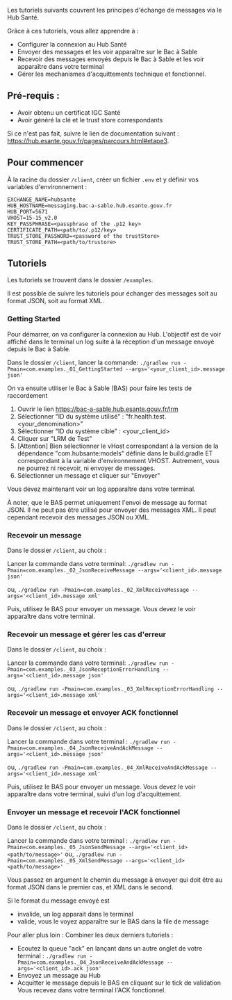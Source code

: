 

Les tutoriels suivants couvrent les principes d'échange de messages via le Hub Santé.

Grâce à ces tutoriels, vous allez apprendre à :
- Configurer la connexion au Hub Santé
- Envoyer des messages et les voir apparaître sur le Bac à Sable
- Recevoir des messages envoyés depuis le Bac à Sable et les voir apparaître dans votre terminal
- Gérer les mechanismes d'acquittements technique et fonctionnel.


## Pré-requis : 
- Avoir obtenu un certificat IGC Santé
- Avoir généré la clé et le trust store correspondants

Si ce n'est pas fait, suivre le lien de documentation suivant : https://hub.esante.gouv.fr/pages/parcours.html#etape3.


## Pour commencer   
À la racine du dossier `/client`, créer un fichier `.env` et y définir vos variables d'environnement :

```
EXCHANGE_NAME=hubsante
HUB_HOSTNAME=messaging.bac-a-sable.hub.esante.gouv.fr
HUB_PORT=5671
VHOST=15-15_v2.0
KEY_PASSPHRASE=<passphrase of the .p12 key>
CERTIFICATE_PATH=<path/to/.p12/key>
TRUST_STORE_PASSWORD=<password of the trustStore>
TRUST_STORE_PATH=<path/to/trustore>
```

## Tutoriels
Les tutoriels se trouvent dans le dossier `/examples`.

Il est possible de suivre les tutoriels pour échanger des messages soit au format JSON, soit au format XML.

### Getting Started 
Pour démarrer, on va configurer la connexion au Hub. L'objectif est de voir affiché dans le terminal un log suite à la réception d'un message envoyé depuis le Bac à Sable.

Dans le dossier `/client`, lancer la commande:
`./gradlew run -Pmain=com.examples._01_GettingStarted --args='<your_client_id>.message json'`

On va ensuite utiliser le Bac à Sable (BAS) pour faire les tests de raccordement
1. Ouvrir le lien https://bac-a-sable.hub.esante.gouv.fr/lrm
2. Sélectionner "ID du système utilisé" : "fr.health.test.<your_denomination>"
3. Sélectionner "ID du système cible" : <your_client_id>
4. Cliquer sur "LRM de Test"
5. [Attention] Bien sélectionner le vHost correspondant à la version de la dépendance "com.hubsante:models" définie dans le build.gradle ET correspondant à la variable d'environnement VHOST. Autrement, vous ne pourrez ni recevoir, ni envoyer de messages.
6. Sélectionner un message et cliquer sur "Envoyer"

Vous devez maintenant voir un log apparaître dans votre terminal.

À noter, que le BAS permet uniquement l'envoi de message au format JSON. Il ne peut pas être utilisé pour envoyer des messages XML.
Il peut cependant recevoir des messages JSON ou XML.

### Recevoir un message 
Dans le dossier `/client`, au choix :

 Lancer la commande dans votre terminal:
`./gradlew run -Pmain=com.examples._02_JsonReceiveMessage --args='<client_id>.message json'`

ou,
`./gradlew run -Pmain=com.examples._02_XmlReceiveMessage --args='<client_id>.message xml'`

Puis, utilisez le BAS pour envoyer un message. Vous devez le voir apparaître dans votre terminal.

### Recevoir un message et gérer les cas d'erreur
Dans le dossier `/client`, au choix :

Lancer la commande dans votre terminal:
`./gradlew run -Pmain=com.examples._03_JsonReceptionErrorHandling --args='<client_id>.message json'`

ou,
`./gradlew run -Pmain=com.examples._03_XmlReceptionErrorHandling --args='<client_id>.message xml'`


### Recevoir un message et envoyer ACK fonctionnel 
Dans le dossier `/client`, au choix :

Lancer la commande dans votre terminal :
`./gradlew run -Pmain=com.examples._04_JsonReceiveAndAckMessage --args='<client_id>.message json'`

ou,
`./gradlew run -Pmain=com.examples._04_XmlReceiveAndAckMessage --args='<client_id>.message xml'`

Puis, utilisez le BAS pour envoyer un message. Vous devez le voir apparaître dans votre terminal, suivi d'un log d'acquittement. 

### Envoyer un message et recevoir l'ACK fonctionnel
Dans le dossier `/client`, au choix :

Lancer la commande dans votre terminal :
`./gradlew run -Pmain=com.examples._05_JsonSendMessage --args='<client_id> <path/to/message>'`
ou,
`./gradlew run -Pmain=com.examples._05_XmlSendMessage --args='<client_id> <path/to/message>'`

Vous passez en argument le chemin du message à envoyer qui doit être au format JSON dans le premier cas, et XML dans le second.

Si le format du message envoyé est 
- invalide, un log apparait dans le terminal
- valide, vous le voyez apparaître sur le BAS dans la file de message 

Pour aller plus loin :
Combiner les deux derniers tutoriels :

- Ecoutez la queue "ack" en lançant dans un autre onglet de votre terminal : `./gradlew run -Pmain=com.examples._04_JsonReceiveAndAckMessage --args='<client_id>.ack json'`
- Envoyez un message au Hub
- Acquitter le message depuis le BAS en cliquant sur le tick de validation
  Vous recevez dans votre terminal l'ACK fonctionnel.
